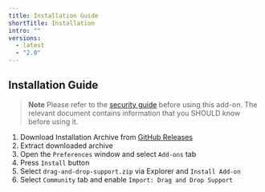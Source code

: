 ```yaml
---
title: Installation Guide
shortTitle: Installation
intro: ""
versions:
  - latest
  - "2.0"
---
```


## Installation Guide

> **Note**
> Please refer to the [security guide](/drag-and-drop-support/security-guides) before using this add-on.
> The relevant document contains information that you SHOULD know before using it.

1. Download Installation Archive from [GitHub Releases](https://github.com/mika-f/blender-drag-and-drop/releases/latest)
2. Extract downloaded archive
3. Open the `Preferences` window and select `Add-ons` tab
4. Press `Install` button
5. Select `drag-and-drop-support.zip` via Explorer and `Install Add-on`
6. Select `Community` tab and enable `Import: Drag and Drop Support`
